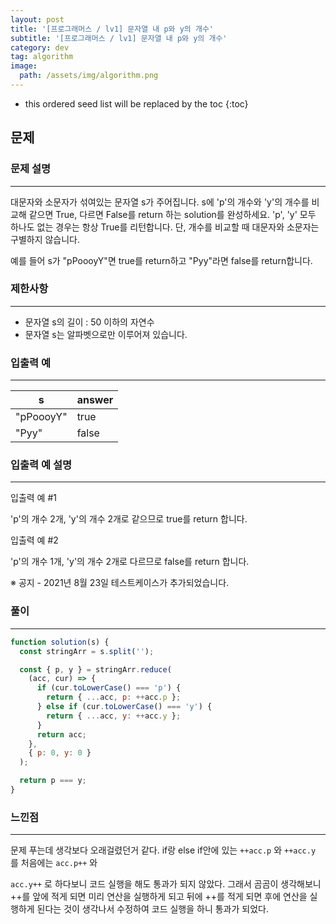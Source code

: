 ```yaml
---
layout: post
title: '[프로그래머스 / lv1] 문자열 내 p와 y의 개수'
subtitle: '[프로그래머스 / lv1] 문자열 내 p와 y의 개수'
category: dev
tag: algorithm
image:
  path: /assets/img/algorithm.png
---
```


<!-- prettier-ignore -->
* this ordered seed list will be replaced by the toc
{:toc}

## 문제

### **문제 설명**

---

대문자와 소문자가 섞여있는 문자열 s가 주어집니다. s에 'p'의 개수와 'y'의 개수를 비교해 같으면 True, 다르면 False를 return 하는 solution를 완성하세요. 'p', 'y' 모두 하나도 없는 경우는 항상 True를 리턴합니다. 단, 개수를 비교할 때 대문자와 소문자는 구별하지 않습니다.

예를 들어 s가 "pPoooyY"면 true를 return하고 "Pyy"라면 false를 return합니다.

### 제한사항

---

- 문자열 s의 길이 : 50 이하의 자연수
- 문자열 s는 알파벳으로만 이루어져 있습니다.

### 입출력 예

---

| s         | answer |
| --------- | ------ |
| "pPoooyY" | true   |
| "Pyy"     | false  |

### 입출력 예 설명

---

입출력 예 #1

'p'의 개수 2개, 'y'의 개수 2개로 같으므로 true를 return 합니다.

입출력 예 #2

'p'의 개수 1개, 'y'의 개수 2개로 다르므로 false를 return 합니다.

※ 공지 - 2021년 8월 23일 테스트케이스가 추가되었습니다.

### 풀이

---

```jsx
function solution(s) {
  const stringArr = s.split('');

  const { p, y } = stringArr.reduce(
    (acc, cur) => {
      if (cur.toLowerCase() === 'p') {
        return { ...acc, p: ++acc.p };
      } else if (cur.toLowerCase() === 'y') {
        return { ...acc, y: ++acc.y };
      }
      return acc;
    },
    { p: 0, y: 0 }
  );

  return p === y;
}
```

### 느낀점

---

문제 푸는데 생각보다 오래걸렸던거 같다. if랑 else if안에 있는 `++acc.p` 와 `++acc.y` 를 처음에는 `acc.p++` 와

`acc.y++` 로 하다보니 코드 실행을 해도 통과가 되지 않았다. 그래서 곰곰이 생각해보니 ++를 앞에 적게 되면 미리 연산을 실행하게 되고 뒤에 ++를 적게 되면 후에 연산을 실행하게 된다는 것이 생각나서 수정하여 코드 실행을 하니 통과가 되었다.
